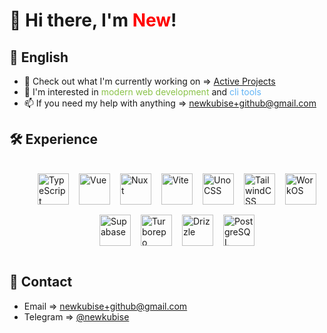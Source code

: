 # 👋 Hi there, I'm <span style="color: red;">New</span>!


## 🌟 English
- 🔭 Check out what I'm currently working on => [Active Projects](https://github.com/newkubise?tab=repositories)
- 🌱 I'm interested in <span style="color: #8BC34A;">modern web development</span> and <span style="color: #64B5F6;">cli tools</span>
- 📫 If you need my help with anything => newkubise+github@gmail.com

## 🛠️ Experience

<div style="width: 100%; display: flex; flex-wrap: wrap; justify-content: center; gap: 1rem; padding: 1rem;">
  <img src="https://upload.wikimedia.org/wikipedia/commons/4/4c/Typescript_logo_2020.svg" width="50" height="50" alt="TypeScript">
  <img src="https://upload.wikimedia.org/wikipedia/commons/9/95/Vue.js_Logo_2.svg" width="50" height="50" alt="Vue">
  <img src="https://nuxt.com/icon.png" width="50" height="50" alt="Nuxt">
  <img src="https://vitejs.dev/logo.svg" width="50" height="50" alt="Vite">
  <img src="https://unocss.dev/logo.svg" width="50" height="50" alt="UnoCSS">
  <img src="https://tailwindcss.com/favicons/favicon.ico" width="50" height="50" alt="TailwindCSS">
  <img src="https://cdn.prod.website-files.com/621f54116cab10f6e9215d8b/621f548d3bca3b62c4bfe1c2_Favicon%2032x32.png" width="50" height="50" alt="WorkOS">
  <img src="https://supabase.com/favicon/favicon-196x196.png" width="50" height="50" alt="Supabase">
  <img src="https://turbo.build/images/favicon-dark/favicon-32x32.png" width="50" height="50" alt="Turborepo">
  <img src="https://orm.drizzle.team/favicon.ico" width="50" height="50" alt="Drizzle">
  <img src="https://www.postgresql.org/media/img/about/press/elephant.png" width="50" height="50" alt="PostgreSQL">
</div>


## 🤝 Contact
- Email => [newkubise+github@gmail.com](mailto:newkubise+github@gmail.com)
- Telegram => [@newkubise](https://t.me/newkrub)
